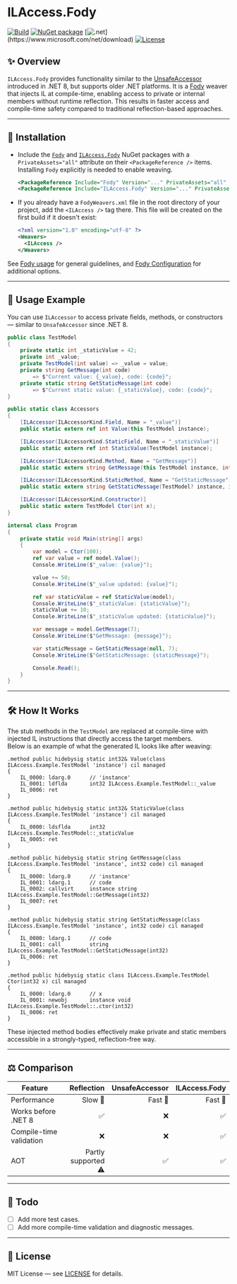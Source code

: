 # ILAccess.Fody 
[![Build](https://github.com/huoshan12345/ILAccess.Fody/workflows/Build/badge.svg)](https://github.com/huoshan12345/ILAccess.Fody/actions?query=workflow%3ABuild)
[![NuGet package](https://img.shields.io/nuget/v/ILAccess.Fody.svg?logo=NuGet)](https://www.nuget.org/packages/ILAccess.Fody)
[![.net](https://img.shields.io/badge/.net%20standard-2.0-ff69b4.svg?)](https://www.microsoft.com/net/download)
[![License](https://img.shields.io/badge/license-MIT-blue.svg)](https://github.com/huoshan12345/ILAccess.Fody/blob/main/LICENSE)  

## ✨ Overview

`ILAccess.Fody` provides functionality similar to the [UnsafeAccessor](https://learn.microsoft.com/en-us/dotnet/api/system.runtime.compilerservices.unsafeaccessorattribute?view=net-8.0) introduced in .NET 8, but supports older .NET platforms. It is a [Fody](https://github.com/Fody/Fody) weaver that injects IL at compile-time, enabling access to private or internal members without runtime reflection. This results in faster access and compile-time safety compared to traditional reflection-based approaches.

---

## 🚀 Installation
- Include the [`Fody`](https://www.nuget.org/packages/Fody) and [`ILAccess.Fody`](https://www.nuget.org/packages/ILAccess.Fody) NuGet packages with a `PrivateAssets="all"` attribute on their `<PackageReference />` items. Installing `Fody` explicitly is needed to enable weaving.

  ```XML
  <PackageReference Include="Fody" Version="..." PrivateAssets="all" />
  <PackageReference Include="ILAccess.Fody" Version="..." PrivateAssets="all" />
  ```

- If you already have a `FodyWeavers.xml` file in the root directory of your project, add the `<ILAccess />` tag there. This file will be created on the first build if it doesn't exist:

  ```XML
  <?xml version="1.0" encoding="utf-8" ?>
  <Weavers>
    <ILAccess />
  </Weavers>
  ```
See [Fody usage](https://github.com/Fody/Home/blob/main/pages/usage.md) for general guidelines, and [Fody Configuration](https://github.com/Fody/Home/blob/main/pages/configuration.md) for additional options.

---

## 🧩 Usage Example

You can use `ILAccessor` to access private fields, methods, or constructors — similar to `UnsafeAccessor` since .NET 8.

```csharp
public class TestModel
{
    private static int _staticValue = 42;
    private int _value;
    private TestModel(int value) => _value = value;
    private string GetMessage(int code) 
        => $"Current value: {_value}, code: {code}";
    private static string GetStaticMessage(int code) 
        => $"Current static value: {_staticValue}, code: {code}";
}

public static class Accessors
{
    [ILAccessor(ILAccessorKind.Field, Name = "_value")]
    public static extern ref int Value(this TestModel instance);

    [ILAccessor(ILAccessorKind.StaticField, Name = "_staticValue")]
    public static extern ref int StaticValue(TestModel instance);

    [ILAccessor(ILAccessorKind.Method, Name = "GetMessage")]
    public static extern string GetMessage(this TestModel instance, int code);

    [ILAccessor(ILAccessorKind.StaticMethod, Name = "GetStaticMessage")]
    public static extern string GetStaticMessage(TestModel? instance, int code);

    [ILAccessor(ILAccessorKind.Constructor)]
    public static extern TestModel Ctor(int x);
}

internal class Program
{
    private static void Main(string[] args)
    {
        var model = Ctor(100);
        ref var value = ref model.Value();
        Console.WriteLine($"_value: {value}");

        value += 50;
        Console.WriteLine($"_value updated: {value}");

        ref var staticValue = ref StaticValue(model);
        Console.WriteLine($"_staticValue: {staticValue}");
        staticValue += 10;
        Console.WriteLine($"_staticValue updated: {staticValue}");

        var message = model.GetMessage(7);
        Console.WriteLine($"GetMessage: {message}");

        var staticMessage = GetStaticMessage(null, 7);
        Console.WriteLine($"GetStaticMessage: {staticMessage}");

        Console.Read();
    }
}
```

---

## 🛠️ How It Works

The stub methods in the `TestModel` are replaced at compile-time with injected IL instructions that directly access the target members.  
Below is an example of what the generated IL looks like after weaving:

```il
.method public hidebysig static int32& Value(class ILAccess.Example.TestModel 'instance') cil managed
{
    IL_0000: ldarg.0      // 'instance'
    IL_0001: ldflda       int32 ILAccess.Example.TestModel::_value
    IL_0006: ret
}

.method public hidebysig static int32& StaticValue(class ILAccess.Example.TestModel 'instance') cil managed
{
    IL_0000: ldsflda      int32 ILAccess.Example.TestModel::_staticValue
    IL_0005: ret
}

.method public hidebysig static string GetMessage(class ILAccess.Example.TestModel 'instance', int32 code) cil managed
{
    IL_0000: ldarg.0      // 'instance'
    IL_0001: ldarg.1      // code
    IL_0002: callvirt     instance string ILAccess.Example.TestModel::GetMessage(int32)
    IL_0007: ret
}

.method public hidebysig static string GetStaticMessage(class ILAccess.Example.TestModel 'instance', int32 code) cil managed
{
	IL_0000: ldarg.1      // code
	IL_0001: call         string ILAccess.Example.TestModel::GetStaticMessage(int32)
	IL_0006: ret
}

.method public hidebysig static class ILAccess.Example.TestModel Ctor(int32 x) cil managed
{
	IL_0000: ldarg.0      // x
	IL_0001: newobj       instance void ILAccess.Example.TestModel::.ctor(int32)
	IL_0006: ret
}
```

These injected method bodies effectively make private and static members accessible in a strongly-typed, reflection-free way.

---

## ⚖️ Comparison

| Feature | Reflection | UnsafeAccessor | ILAccess.Fody |
|---|---:|---:|---:|
| Performance | Slow 🐌 | Fast 🚀 | Fast 🚀 |
| Works before .NET 8 | ✅ | ❌ | ✅ |
| Compile-time validation | ❌ | ❌ | ✅ |
| AOT | Partly supported ⚠️ | ✅ | ✅ |

---

## 🧭 Todo

- [ ] Add more test cases.
- [ ] Add more compile-time validation and diagnostic messages.

---

## 📄 License

MIT License — see [LICENSE](LICENSE) for details.


